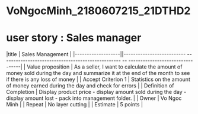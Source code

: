 # VoNgocMinh_2180607215_21DTHD2
# user story : Sales manager
|title | Sales Management |
|-------------------||-------------------------- -- ------------------------------------------------ -- ---------------------------------|
| Value proposition | As a seller, I want to calculate the amount of money sold during the day and summarize it at the end of the month to see if there is any loss of money |
| Accept Criterion 1 | Statistics on the amount of money earned during the day and check for errors |
| Definition of Completion | Display product price - display amount sold during the day - display amount lost - pack into management folder. |
| Owner | Vo Ngoc Minh |
| Repeat | No layer cutting |
| Estimate | 5 points |
